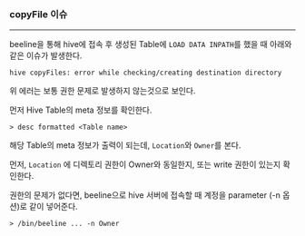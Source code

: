 ### copyFile 이슈

<hr>



 beeline을 통해 hive에 접속 후 생성된 Table에 `LOAD DATA INPATH`를 했을 때 아래와 같은 이슈가 발생한다.

```
hive copyFiles: error while checking/creating destination directory
```



위 에러는 보통 권한 문제로 발생하지 않는것으로 보인다.

먼저 Hive Table의 meta 정보를 확인한다.

```
> desc formatted <Table name>
```

해당 Table의 meta 정보가 출력이 되는데, `Location`와 `Owner`를 본다.



먼저, `Location` 에 디렉토리 권한이 Owner와 동일한지, 또는 write 권한이 있는지 확인한다.

권한의 문제가 없다면, beeline으로 hive 서버에 접속할 때 계정을 parameter (-n 옵션)로 같이 넣어준다.

```
> /bin/beeline ... -n Owner
```

